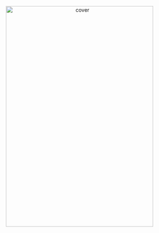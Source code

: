 <div align="center">
<img width="400px" height = "600px" src="https://res.cloudinary.com/nitishbiswas/image/upload/v1643189299/nahid_ij0lie.png" alt="cover" />
</div>
